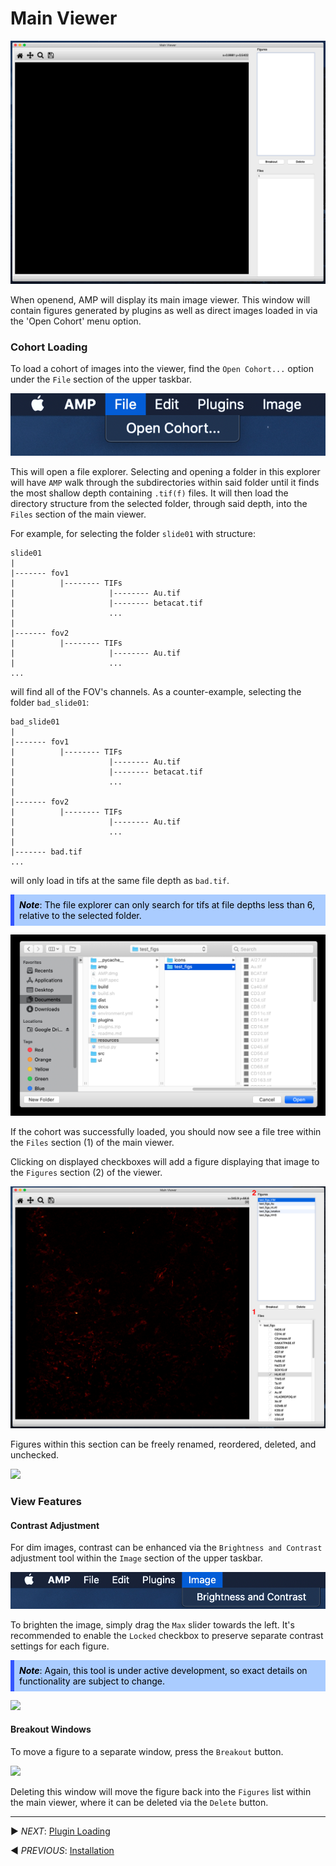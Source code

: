 # Main Viewer

![](./pngs/blank_main_viewer.png)

When openend, AMP will display its main image viewer.  This window will contain figures generated
by plugins as well as direct images loaded in via the 'Open Cohort' menu option.

### Cohort Loading

To load a cohort of images into the viewer, find the `Open Cohort...` option under the `File`
section of the upper taskbar.

![](./pngs/open_cohort.png)

This will open a file explorer.  Selecting and opening a folder in this explorer will have `AMP`
walk through the subdirectories within said folder until it finds the most shallow depth containing
`.tif(f)` files.  It will then load the directory structure from the selected folder, through said 
depth, into the `Files` section of the main viewer.

For example, for selecting the folder `slide01` with structure:

```
slide01
|
|------- fov1
|          |-------- TIFs
|                     |-------- Au.tif
|                     |-------- betacat.tif
|                     ...
|
|------- fov2
|          |-------- TIFs
|                     |-------- Au.tif
|                     ...
...
```

will find all of the FOV's channels.  As a counter-example, selecting the folder `bad_slide01`:

```
bad_slide01
|
|------- fov1
|          |-------- TIFs
|                     |-------- Au.tif
|                     |-------- betacat.tif
|                     ...
|
|------- fov2
|          |-------- TIFs
|                     |-------- Au.tif
|                     ...
|
|------- bad.tif
...
```

will only load in tifs at the same file depth as `bad.tif`.

<div 
    style="
        border: 0px solid #35f;
        border-left-width: 6px;
        padding: 8px;
        margin-bottom: 8px;
        background-color: #acf;
        color: #000"
> 
    <b><i>Note</i></b>:  The file explorer can only search for tifs at file depths less than 6,
    relative to the selected folder.
</div>

![](./pngs/cohort_file_explorer.png)

If the cohort was successfully loaded, you should now see a file tree within the `Files` section
(1) of the main viewer.

Clicking on displayed checkboxes will add a figure displaying that image to the `Figures` section
(2) of the viewer.

![](./pngs/viewing.png)

Figures within this section can be freely renamed, reordered, deleted, and unchecked.

![](./gifs/main_viewer_demo.gif)

### View Features

#### Contrast Adjustment

For dim images, contrast can be enhanced via the `Brightness and Contrast` adjustment tool within
the `Image` section of the upper taskbar.

![](./pngs/b_and_c.png)

To brighten the image, simply drag the `Max` slider towards the left.  It's recommended to enable
the `Locked` checkbox to preserve separate contrast settings for each figure.

<div 
    style="
        border: 0px solid #35f;
        border-left-width: 6px;
        padding: 8px;
        margin-bottom: 8px;
        background-color: #acf;
        color: #000"
> 
    <b><i>Note</i></b>:  Again, this tool is under active development, so exact details on
    functionality are subject to change.
</div>

![](./gifs/b_and_c_demo.gif)

#### Breakout Windows

To move a figure to a separate window, press the `Breakout` button.

![](./pngs/breakout.png)

Deleting this window will move the figure back into the `Figures` list within the main viewer,
where it can be deleted via the `Delete` button.

***

▶️ *NEXT*: [Plugin Loading](./plugin_loading.md)

◀️ *PREVIOUS*: [Installation](./installation.md)